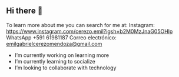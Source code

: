 ## Hi there 👋
To learn more about me you can search for me at:
Instagram: https://www.instagram.com/cerezo.emil?igsh=b2M0MzJnaG05OHlp
WhatsApp +591 61981187
Correo electrónico: emilgabrielcerezomendoza@gmail.com 

- I’m currently working on learning more
- I’m currently learning to socialize
- I’m looking to collaborate with technology
